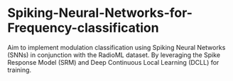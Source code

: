 # Spiking-Neural-Networks-for-Frequency-classification
Aim to implement modulation classification using Spiking Neural Networks (SNNs) in conjunction with the RadioML dataset. By leveraging the Spike Response Model (SRM) and Deep Continuous Local Learning (DCLL) for training.
